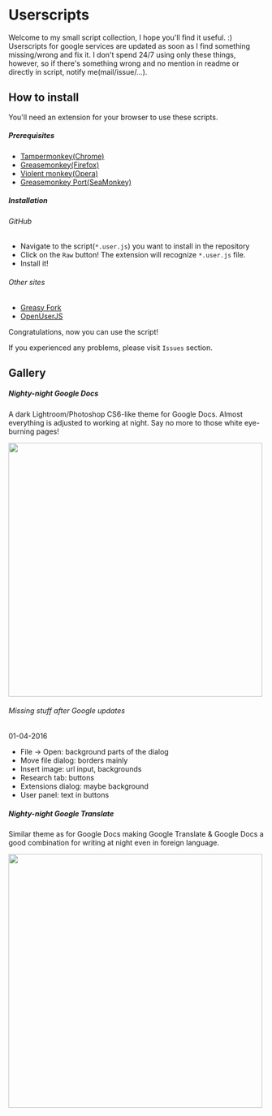 # Userscripts
Welcome to my small script collection, I hope you'll find it useful. :) Userscripts for google services are updated as soon as I find something missing/wrong and fix it. I don't spend 24/7 using only these things, however, so if there's something wrong and no mention in readme or directly in script, notify me(mail/issue/...).
## How to install
You'll need an extension for your browser to use these scripts.
##### Prerequisites
- [Tampermonkey(Chrome)](https://tampermonkey.net)
- [Greasemonkey(Firefox)](http://www.greasespot.net)
- [Violent monkey(Opera)](https://addons.opera.com/sk/extensions/details/violent-monkey/)
- [Greasemonkey Port(SeaMonkey)](https://sourceforge.net/projects/gmport/)

##### Installation
###### GitHub
- Navigate to the script(<code>*.user.js</code>) you want to install in the repository
- Click on the <code>Raw</code> button! The extension will recognize <code>*.user.js</code> file.
- Install it!

###### Other sites
- [Greasy Fork](https://greasyfork.org/en/users/29508-keyweeusr)
- [OpenUserJS](https://openuserjs.org/users/KeyWeeUsr)

Congratulations, now you can use the script!

If you experienced any problems, please visit <code>Issues</code> section.
## Gallery
##### Nighty-night Google Docs
A dark Lightroom/Photoshop CS6-like theme for Google Docs. Almost everything is adjusted to working at night. Say no more to those white eye-burning pages!

<img src="https://raw.githubusercontent.com/KeyWeeUsr/Userscripts/master/Nighty-night-Google-Docs/nightynight.png" width=500></img>

###### Missing stuff after Google updates
01-04-2016
- File -> Open: background parts of the dialog
- Move file dialog: borders mainly
- Insert image: url input, backgrounds
- Research tab: buttons
- Extensions dialog: maybe background
- User panel: text in buttons
##### Nighty-night Google Translate
Similar theme as for Google Docs making Google Translate & Google Docs a good combination for writing at night even in foreign language.

<img src="https://raw.githubusercontent.com/KeyWeeUsr/Userscripts/master/Nighty-night-Google-Translate/nightynight2.png" width=500></img>
